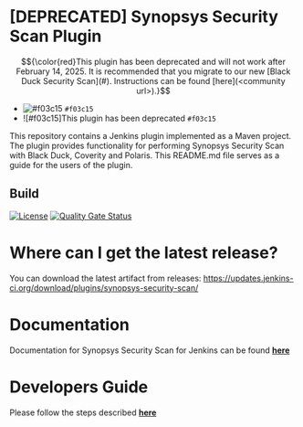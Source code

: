 # [DEPRECATED] Synopsys Security Scan Plugin

$${\color{red}This plugin has been deprecated and will not work after February 14, 2025. It is recommended that you migrate to our new [Black Duck Security Scan](#). Instructions can be found [here](<community url>).}$$

- ![#f03c15](https://placehold.co/15x15/f03c15/f03c15.png) `#f03c15`
- ![#f03c15]This plugin has been deprecated `#f03c15`

This repository contains a Jenkins plugin implemented as a Maven project. The plugin provides functionality for performing Synopsys Security Scan with Black Duck, Coverity and Polaris. This README.md file serves as a guide for the users of the plugin.

## Build

[![License](https://img.shields.io/badge/License-Apache%202.0-blue.svg)](https://opensource.org/licenses/Apache-2.0)
[![Quality Gate Status](https://sonarcloud.io/api/project_badges/measure?project=io.jenkins.plugins%3Asynopsys-security-scan&metric=alert_status)](https://sonarcloud.io/dashboard?id=io.jenkins.plugins%3Asynopsys-security-scan)

# Where can I get the latest release?
You can download the latest artifact from releases: https://updates.jenkins-ci.org/download/plugins/synopsys-security-scan/

# Documentation
Documentation for Synopsys Security Scan for Jenkins can be found [**here**](https://sig-product-docs.synopsys.com/bundle/integrations-detect/page/integrations/jenkinsplugin/jenkins.html)

# Developers Guide
Please follow the steps described [**here**](DeveloperGuide.md)
